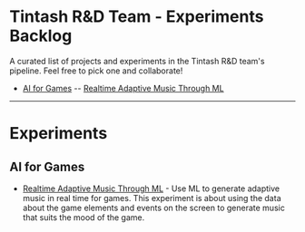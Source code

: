 # Tintash R&D Team - Experiments Backlog
A curated list of projects and experiments in the Tintash R&D team's pipeline. Feel free to pick one and collaborate!

- [AI for Games](#ai-for-games)
    -- [Realtime Adaptive Music Through ML](#adaptuive-music)

- - -

# Experiments 
    
## AI for Games

* [Realtime Adaptive Music Through ML](https://github.com/tintash/gringotts/tree/master/RnD_Experiments/Adaptive_Music_Generation) - Use ML to generate adaptive music in real time for games. This experiment is about using the data about the game elements and events on the screen to generate music that suits the mood of the game.

